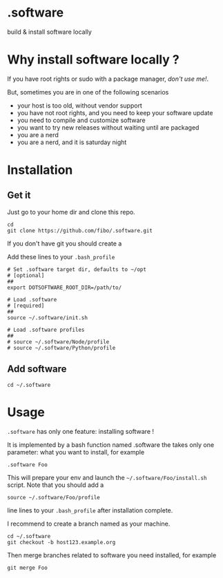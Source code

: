 .software
=========

build & install software locally

# Why install software locally ?

If you have root rights or sudo with a package manager, *don't use me!*.

But, sometimes you are in one of the following scenarios

* your host is too old, without vendor support
* you have not root rights, and you need to keep your software update
* you need to compile and customize software
* you want to try new releases without waiting until are packaged
* you are a nerd
* you are a nerd, and it is saturday night

# Installation

## Get it

Just go to your home dir and clone this repo.

    cd
    git clone https://github.com/fibo/.software.git

If you don't have git you should create a 

Add these lines to your `.bash_profile`

    # Set .software target dir, defaults to ~/opt
    # [optional]
    ##
    export DOTSOFTWARE_ROOT_DIR=/path/to/

    # Load .software
    # [required]
    ##
    source ~/.software/init.sh

    # Load .software profiles
    ##
    # source ~/.software/Node/profile
    # source ~/.software/Python/profile

## Add software

    cd ~/.software

# Usage

`.software` has only one feature: installing software !

It is implemented by a bash function named .software the takes only one
parameter: what you want to install, for example

    .software Foo

This will prepare your env and launch the `~/.software/Foo/install.sh` script.
Note that you should add a

    source ~/.software/Foo/profile

line lines to your `.bash_profile` after installation complete.

I recommend to create a branch named as your machine.

    cd ~/.software
    git checkout -b host123.example.org

Then merge branches related to software you need installed, for example

    git merge Foo

